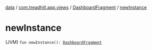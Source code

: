 [data](../../index.md) / [com.treadhill.app.views](../index.md) / [DashboardFragment](index.md) / [newInstance](./new-instance.md)

# newInstance

(JVM) `fun newInstance(): `[`DashboardFragment`](index.md)